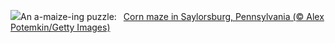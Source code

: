 ![](https://www.bing.com/th?id=OHR.PoconosMaze_EN-US4210947594_UHD.jpg&w=1000)An a-maize-ing puzzle:&nbsp;&ensp;[Corn maze in Saylorsburg, Pennsylvania (© Alex Potemkin/Getty Images)](https://www.bing.com/th?id=OHR.PoconosMaze_EN-US4210947594_UHD.jpg)
<br><br/>
